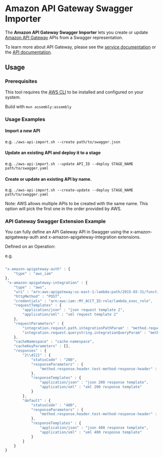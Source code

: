 Amazon API Gateway Swagger Importer
=============================

The **Amazon API Gateway Swagger Importer** lets you create or update [Amazon API Gateway][service-page] APIs from a Swagger representation.

To learn more about API Gateway, please see the [service documentation][service-docs] or the [API documentation][api-docs].

[service-page]: http://aws.amazon.com/api-gateway/
[service-docs]: http://docs.aws.amazon.com/apigateway/latest/developerguide/
[api-docs]: http://docs.aws.amazon.com/apigateway/api-reference

## Usage

### Prerequisites

This tool requires the [AWS CLI](http://aws.amazon.com/cli) to be installed and configured on your system.

Build with `mvn assembly:assembly`

### Usage Examples

#### Import a new API

e.g. `./aws-api-import.sh --create path/to/swagger.json`

#### Update an existing API and deploy it to a stage

e.g. `./aws-api-import.sh --update API_ID --deploy STAGE_NAME path/to/swagger.yaml`

#### Create or update an existing API by name.

e.g. `./aws-api-import.sh --create-update --deploy STAGE_NAME path/to/swagger.yaml`

Note: AWS allows multiple APIs to be created with the same name. This option will pick the first one in the order provided by AWS.

### API Gateway Swagger Extension Example

You can fully define an API Gateway API in Swagger using the x-amazon-apigateway-auth and x-amazon-apigateway-integration extensions.

Defined on an Operation:

e.g.

```javascript

"x-amazon-apigateway-auth" : {
    "type" : "aws_iam"
},
 "x-amazon-apigateway-integration" : {
    "type" : "aws",
    "uri" : "arn:aws:apigateway:us-east-1:lambda:path/2015-03-31/functions/arn:aws:lambda:us-east-1:MY_ACCT_ID:function:helloWorld/invocations",
    "httpMethod" : "POST",
    "credentials" : "arn:aws:iam::MY_ACCT_ID:role/lambda_exec_role",
    "requestTemplates" : {
        "application/json" : "json request template 2",
        "application/xml" : "xml request template 2"
    },
    "requestParameters" : {
        "integration.request.path.integrationPathParam" : "method.request.querystring.latitude",
        "integration.request.querystring.integrationQueryParam" : "method.request.querystring.longitude"
    },
    "cacheNamespace" : "cache-namespace",
    "cacheKeyParameters" : [],
    "responses" : {
        "2\\d{2}" : {
            "statusCode" : "200",
            "responseParameters" : {
                "method.response.header.test-method-response-header" : "integration.response.header.integrationResponseHeaderParam1"
            },
            "responseTemplates" : {
                "application/json" : "json 200 response template",
                "application/xml" : "xml 200 response template"
            }
        },
        "default" : {
            "statusCode" : "400",
            "responseParameters" : {
                "method.response.header.test-method-response-header" : "'static value'"
            },
            "responseTemplates" : {
                "application/json" : "json 400 response template",
                "application/xml" : "xml 400 response template"
            }
        }
    }
}
```
